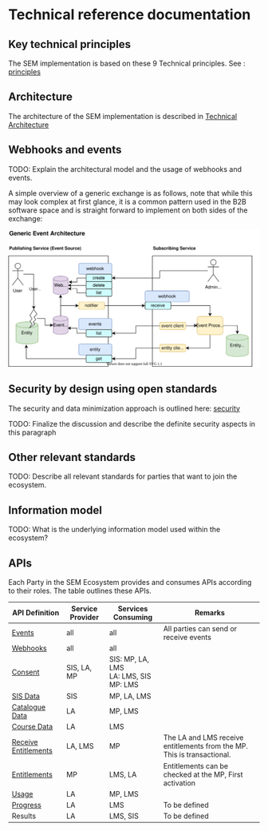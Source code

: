 # Technical reference documentation

## Key technical principles

The SEM implementation is based on these 9 Technical principles. See : [principles](technical-principles.md)

## Architecture

The architecture of the SEM implementation is described in [Technical Architecture](technical-infrastructure.md)





## Webhooks and events

TODO: Explain the architectural model and the usage of webhooks and events.

A simple overview of a generic exchange is as follows, note that while this may look complex at first glance, it is a common pattern used in the B2B software space and is straight forward to implement on both sides of the exchange:

![architecture](diagrams/event-architecture.svg)

## Security by design using open standards

The security and data minimization approach is outlined here: [security](https://github.com/stichtingsem/technology-prototype/issues/18)

TODO: Finalize the discussion and describe the definite security aspects in this paragraph

## Other relevant standards

TODO: Describe all relevant standards for parties that want to join the ecosystem.

## Information model

TODO: What is the underlying information model used within the ecosystem?

## APIs

Each Party in the SEM Ecosystem provides and consumes APIs according to their roles. The table outlines these APIs.

| API Definition | Service Provider | Services Consuming | Remarks |
|---|---|---|---|
| [Events](https://stichtingsem.stoplight.io/docs/ecosystem/reference/events.v1.yaml) | all | all | All parties can send or receive events |
| [Webhooks](https://stichtingsem.stoplight.io/docs/ecosystem/reference/events.v1.yaml) | all | all | |
| [Consent](https://stichtingsem.stoplight.io/docs/ecosystem/reference/consent.v1.yaml) | SIS, LA, MP | SIS: MP, LA, LMS<br>LA: LMS, SIS<br>MP: LMS | |
| [SIS Data](https://stichtingsem.stoplight.io/docs/ecosystem/reference/sisdata.v1.yaml) | SIS | MP, LA, LMS | |
| [Catalogue Data](https://stichtingsem.stoplight.io/docs/ecosystem/reference/catalogue.v1.yaml) | LA | MP, LMS | |
| [Course Data](https://stichtingsem.stoplight.io/docs/ecosystem/reference/coursee.v1.yaml) | LA | LMS | |
| [Receive Entitlements](https://stichtingsem.stoplight.io/docs/ecosystem/reference/entitlement.v1.yaml) | LA, LMS | MP | The LA and LMS receive entitlements from the MP. This is transactional. |
| [Entitlements](https://stichtingsem.stoplight.io/docs/ecosystem/reference/entitlement.v1.yaml) | MP | LMS, LA | Entitlements can be checked at the MP, First activation |
| [Usage](https://stichtingsem.stoplight.io/docs/ecosystem/reference/usage.v1.yaml) | LA | MP, LMS | |
| [Progress](https://stichtingsem.stoplight.io/docs/ecosystem/reference/progress.v1.yaml) | LA | LMS | To be defined |
| Results | LA | LMS, SIS | To be defined |
